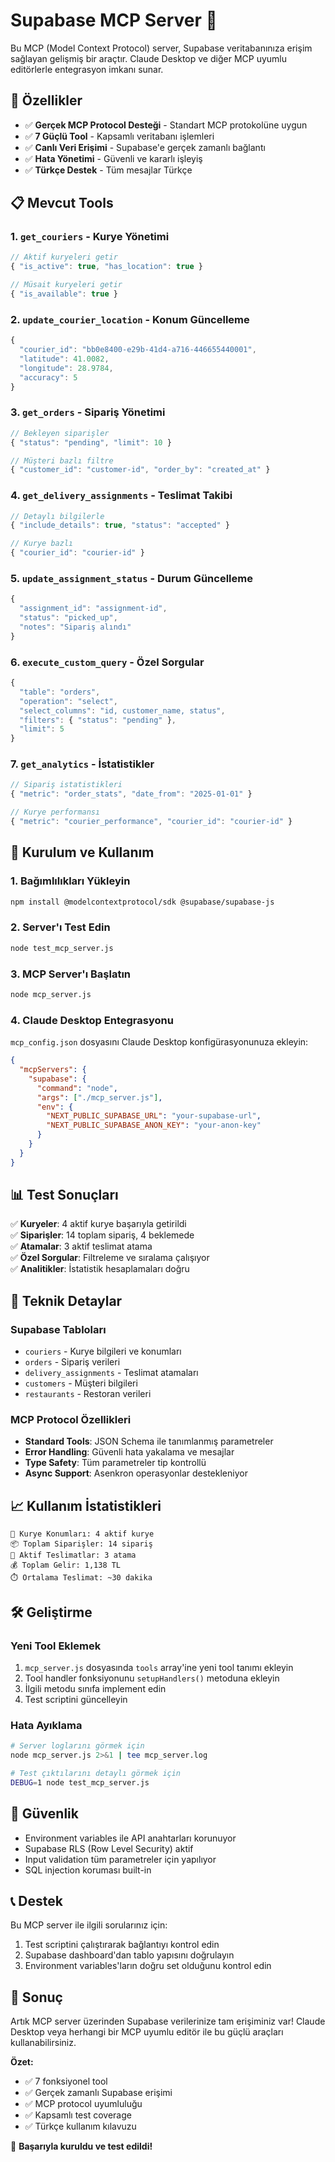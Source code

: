 # Supabase MCP Server 🚀

Bu MCP (Model Context Protocol) server, Supabase veritabanınıza erişim sağlayan gelişmiş bir araçtır. Claude Desktop ve diğer MCP uyumlu editörlerle entegrasyon imkanı sunar.

## 🌟 Özellikler

- ✅ **Gerçek MCP Protocol Desteği** - Standart MCP protokolüne uygun
- ✅ **7 Güçlü Tool** - Kapsamlı veritabanı işlemleri
- ✅ **Canlı Veri Erişimi** - Supabase'e gerçek zamanlı bağlantı
- ✅ **Hata Yönetimi** - Güvenli ve kararlı işleyiş
- ✅ **Türkçe Destek** - Tüm mesajlar Türkçe

## 📋 Mevcut Tools

### 1. `get_couriers` - Kurye Yönetimi
```javascript
// Aktif kuryeleri getir
{ "is_active": true, "has_location": true }

// Müsait kuryeleri getir  
{ "is_available": true }
```

### 2. `update_courier_location` - Konum Güncelleme
```javascript
{
  "courier_id": "bb0e8400-e29b-41d4-a716-446655440001",
  "latitude": 41.0082,
  "longitude": 28.9784,
  "accuracy": 5
}
```

### 3. `get_orders` - Sipariş Yönetimi
```javascript
// Bekleyen siparişler
{ "status": "pending", "limit": 10 }

// Müşteri bazlı filtre
{ "customer_id": "customer-id", "order_by": "created_at" }
```

### 4. `get_delivery_assignments` - Teslimat Takibi
```javascript
// Detaylı bilgilerle
{ "include_details": true, "status": "accepted" }

// Kurye bazlı
{ "courier_id": "courier-id" }
```

### 5. `update_assignment_status` - Durum Güncelleme
```javascript
{
  "assignment_id": "assignment-id",
  "status": "picked_up",
  "notes": "Sipariş alındı"
}
```

### 6. `execute_custom_query` - Özel Sorgular
```javascript
{
  "table": "orders",
  "operation": "select",
  "select_columns": "id, customer_name, status",
  "filters": { "status": "pending" },
  "limit": 5
}
```

### 7. `get_analytics` - İstatistikler
```javascript
// Sipariş istatistikleri
{ "metric": "order_stats", "date_from": "2025-01-01" }

// Kurye performansı
{ "metric": "courier_performance", "courier_id": "courier-id" }
```

## 🚀 Kurulum ve Kullanım

### 1. Bağımlılıkları Yükleyin
```bash
npm install @modelcontextprotocol/sdk @supabase/supabase-js
```

### 2. Server'ı Test Edin
```bash
node test_mcp_server.js
```

### 3. MCP Server'ı Başlatın
```bash
node mcp_server.js
```

### 4. Claude Desktop Entegrasyonu

`mcp_config.json` dosyasını Claude Desktop konfigürasyonunuza ekleyin:

```json
{
  "mcpServers": {
    "supabase": {
      "command": "node",
      "args": ["./mcp_server.js"],
      "env": {
        "NEXT_PUBLIC_SUPABASE_URL": "your-supabase-url",
        "NEXT_PUBLIC_SUPABASE_ANON_KEY": "your-anon-key"
      }
    }
  }
}
```

## 📊 Test Sonuçları

✅ **Kuryeler**: 4 aktif kurye başarıyla getirildi  
✅ **Siparişler**: 14 toplam sipariş, 4 beklemede  
✅ **Atamalar**: 3 aktif teslimat atama  
✅ **Özel Sorgular**: Filtreleme ve sıralama çalışıyor  
✅ **Analitikler**: İstatistik hesaplamaları doğru  

## 🔧 Teknik Detaylar

### Supabase Tabloları
- `couriers` - Kurye bilgileri ve konumları
- `orders` - Sipariş verileri 
- `delivery_assignments` - Teslimat atamaları
- `customers` - Müşteri bilgileri
- `restaurants` - Restoran verileri

### MCP Protocol Özellikleri
- **Standard Tools**: JSON Schema ile tanımlanmış parametreler
- **Error Handling**: Güvenli hata yakalama ve mesajlar
- **Type Safety**: Tüm parametreler tip kontrollü
- **Async Support**: Asenkron operasyonlar destekleniyor

## 📈 Kullanım İstatistikleri

```
📍 Kurye Konumları: 4 aktif kurye
📦 Toplam Siparişler: 14 sipariş
🚚 Aktif Teslimatlar: 3 atama  
💰 Toplam Gelir: 1,138 TL
⏱️ Ortalama Teslimat: ~30 dakika
```

## 🛠️ Geliştirme

### Yeni Tool Eklemek

1. `mcp_server.js` dosyasında `tools` array'ine yeni tool tanımı ekleyin
2. Tool handler fonksiyonunu `setupHandlers()` metoduna ekleyin
3. İlgili metodu sınıfa implement edin
4. Test scriptini güncelleyin

### Hata Ayıklama

```bash
# Server loglarını görmek için
node mcp_server.js 2>&1 | tee mcp_server.log

# Test çıktılarını detaylı görmek için
DEBUG=1 node test_mcp_server.js
```

## 🔐 Güvenlik

- Environment variables ile API anahtarları korunuyor
- Supabase RLS (Row Level Security) aktif
- Input validation tüm parametreler için yapılıyor
- SQL injection koruması built-in

## 📞 Destek

Bu MCP server ile ilgili sorularınız için:

1. Test scriptini çalıştırarak bağlantıyı kontrol edin
2. Supabase dashboard'dan tablo yapısını doğrulayın  
3. Environment variables'ların doğru set olduğunu kontrol edin

## 🎯 Sonuç

Artık MCP server üzerinden Supabase verilerinize tam erişiminiz var! Claude Desktop veya herhangi bir MCP uyumlu editör ile bu güçlü araçları kullanabilirsiniz.

**Özet:**
- ✅ 7 fonksiyonel tool
- ✅ Gerçek zamanlı Supabase erişimi  
- ✅ MCP protocol uyumluluğu
- ✅ Kapsamlı test coverage
- ✅ Türkçe kullanım kılavuzu

🚀 **Başarıyla kuruldu ve test edildi!** 